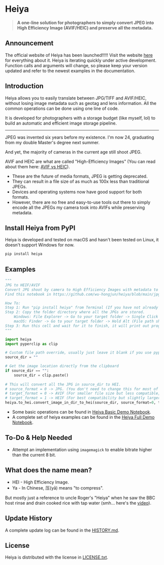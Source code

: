 # Heiya

> **A one-line solution for photographers to simply convert JPEG into High Efficiency Image (AVIF/HEIC) and preserve all the metadata.**

## Announcement
The official website of Heiya has been launched!!!!! Visit the website [here](https://heiya.hongjunwu.com/) for everything about it.
Heiya is iterating quickly under active development. 
Function calls and arguments will change, so please keep your version updated and refer to the newest examples in the documentation.

## Introduction
Heiya allows you to easily translate between JPG/TIFF and AVIF/HEIC, without losing image metadata such as geotag and lens information. All the common operations can be done using one line of code.

It is developed for photographers with a storage budget (like myself, lol) to build an automatic and efficient image storage pipeline.

***

JPEG was invented six years before my existence.
I'm now 24, graduating from my double Master's degree next summer.

And yet, the majority of cameras in the current age still shoot JPEG.

AVIF and HEIC are what are called "High-Efficiency Images" (You can read about them here: [AVIF vs HEIC](https://www.winxdvd.com/ios-android-mobile/avif-vs-heic.htm)). 
* These are the future of media formats, JPEG is getting deprecated.
* They can result in a file size of as much as 100x less than traditional JPEGs.
* Devices and operating systems now have good support for both formats.
* However, there are no free and easy-to-use tools out there to simply encode all the JPEGs my camera took into AVIFs while preserving metadata.

## Install Heiya from PyPI
Heiya is developed and tested on macOS and hasn't been tested on Linux, it doesn't support Windows for now.
  
```python
pip install heiya
```

## Examples
```python
"""
JPG to HEIF/AVIF
Convert JPG shoot by camera to High Efficiency Images with metadata to import to iCloud photo library.
Find this notebook in https://github.com/wu-hongjun/heiya/blob/main/jpg_hei.ipynb

How To:
Step 1: Run "pip install heiya" from Terminal (If you have not already done so).
Step 2: Copy the folder directory where all the JPGs are stored.
    Windows: File Explorer -> Go to your target folder -> Single Click address bar -> Copy the file path in address bar.
    macOS: Finder -> Go to your target folder -> Hold Alt (File path should apper in bottom left) -> Right click on folder and copy file path.
Step 3: Run this cell and wait for it to finish, it will print out progress below.
"""

import heiya
import pyperclip as clip

# Custom file path override, usually just leave it blank if you use pyperclip
source_dir = ""

# Get the image location directly from the clipboard
if source_dir == "":
    source_dir = clip.paste()
    
# This will convert all the JPG in source_dir to HEI.
# source_format = 0 -> JPG. (You don't need to change this for most of the time, you can also set to 1 for PNG.)
# target_format = 0 -> AVIF (For smaller file size but less compatible, requires iOS 16/macOS Ventura or higher).
# target_format = 1 -> HEIF (For best compatibility but slightly larger file size, requires additional extension to open on Windows).
heiya.to_hei.convert_image_in_dir_to_hei(source_dir, source_format=0, target_format=1)
```
* Some basic operations can be found in [Heiya Basic Demo Notebook](https://github.com/wu-hongjun/heiya/blob/main/heiya_basic_demo.ipynb).
* A complete set of heiya examples can be found in the [Heiya Full Demo Notebook](https://github.com/wu-hongjun/heiya/blob/main/heiya_full_demo.ipynb).

## To-Do & Help Needed
* Attempt an implementation using `imagemagick` to enable bitrate higher than the current 8 bit.

## What does the name mean?

* HEI - High Efficiency Image.
* Ya - In Chinese, 压(yā) means "to compress".

But mostly just a reference to uncle Roger's "Heiya" when he saw the BBC host rinse and drain cooked rice with tap water (smh... here's the [video](https://youtu.be/53me-ICi_f8)).

## Update History

A complete update log can be found in the [HISTORY.md](https://github.com/wu-hongjun/heiya/blob/main/HISTORY.md).

## License
Heiya is distributed with the license in [LICENSE.txt](https://github.com/wu-hongjun/heiya/blob/main/LICENSE.txt).
